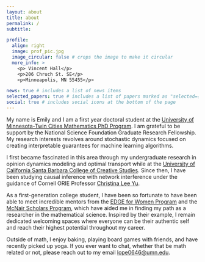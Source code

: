 ```yaml
---
layout: about
title: about
permalink: /
subtitle: 

profile:
  align: right
  image: prof_pic.jpg
  image_circular: false # crops the image to make it circular
  more_info: >
    <p> Vincent Hall</p>
    <p>206 Chruch St. SE</p>
    <p>Minneapolis, MN 55455</p>

news: true # includes a list of news items
selected_papers: true # includes a list of papers marked as "selected={true}"
social: true # includes social icons at the bottom of the page
---
```

 My name is Emily and I am a first year doctoral student at the [University of Minnesota-Twin Cities Mathematics PhD Program](https://cse.umn.edu/math). I am grateful to be support by the National Science Foundation Graduate Research Fellowship. My research interests revolves around stochastic dynamics focused on creating interpretable guarantees for machine learning algorithms.
 
 I first became fascinated in this area through my undergraduate research in opinion dynamics modeling and optimal transport while at the [University of California Santa Barbara College of Creative Studies](https://ccs.ucsb.edu/). Since then, I have been studying causal inference with network interference under the guidance of Cornell ORIE Professor [Christina Lee Yu](https://cleeyu.orie.cornell.edu/). 

 As a first-generation college student, I have been so fortunate to have been able to meet incredible mentors from the [EDGE for Women Program](https://www.edgeforwomen.org/) and the [McNair Scholars Program](https://mcnair.ucsb.edu/), which have aided me in finding my path as a researcher in the mathematical science. Inspired by their example, I remain dedicated welcoming spaces where everyone can be their authentic self and reach their highest potential throughout my career. 

 Outside of math, I enjoy baking, playing board games with friends, and have recently picked up yoga. If you ever want to chat, whether that be math related or not, please reach out to my email [lope0646@umn.edu](lope0646@umn.edu).

